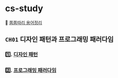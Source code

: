 # cs-study
🍭 [쫌쫌따리 용어정리](https://github.com/yujiniii/cs-study/blob/main/oop/terminology.md)


## `CH01` 디자인 패턴과 프로그래밍 패러다임
### 1️⃣. [디자인 패턴](https://github.com/yujiniii/cs-study/blob/main/ch01/design-pattern.md)   
### 2️⃣. [프로그래밍 패러다임](https://github.com/yujiniii/cs-study/blob/main/ch01/programming_peradigm.md)
